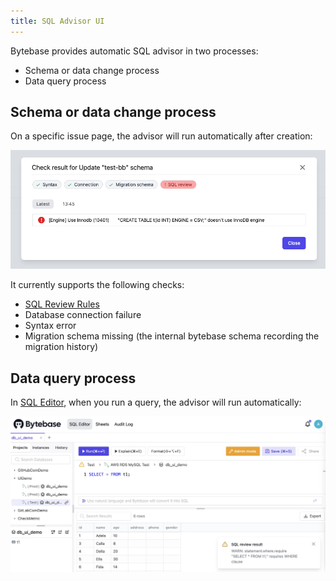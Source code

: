 ```yaml
---
title: SQL Advisor UI
---
```


Bytebase provides automatic SQL advisor in two processes:

- Schema or data change process
- Data query process


## Schema or data change process

On a specific issue page, the advisor will run automatically after creation:

![sql-advisor](/static/docs/schema-review-engine-mysql-use-innodb.webp)

It currently supports the following checks:

- [SQL Review Rules](/docs/sql-review/review-policy/overview)
- Database connection failure
- Syntax error
- Migration schema missing (the internal bytebase schema recording the migration history)

## Data query process

In [SQL Editor](/docs/sql-editor/overview), when you run a query, the advisor will run automatically:

![sql-editor-warning](/static/docs/sql-review/sql-editor-warning.webp)